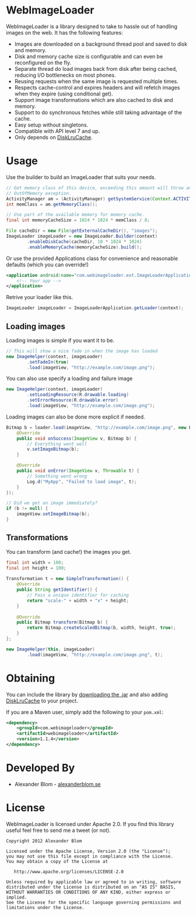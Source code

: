 WebImageLoader
==============

WebImageLoader is a library designed to take to hassle out of handling images on the web. It has the following features:

* Images are downloaded on a background thread pool and saved to disk and memory.
* Disk and memory cache size is configurable and can even be reconfigured on the fly.
* Separate thread do load images back from disk after being cached, reducing I/O bottlenecks on most phones.
* Reusing requests when the same image is requested multiple times.
* Respects cache-control and expires headers and will refetch images when they expire (using conditional get).
* Support image transformations which are also cached to disk and memory.
* Support to do synchronous fetches while still taking advantage of the cache. 
* Easy setup without singletons.
* Compatible with API level 7 and up.
* Only depends on [DiskLruCache][DiskLruCache].

Usage
=====

Use the builder to build an ImageLoader that suits your needs.

```java
// Get memory class of this device, exceeding this amount will throw an
// OutOfMemory exception.
ActivityManager am = (ActivityManager) getSystemService(Context.ACTIVITY_SERVICE);
int memClass = am.getMemoryClass();

// Use part of the available memory for memory cache.
final int memoryCacheSize = 1024 * 1024 * memClass / 8;

File cacheDir = new File(getExternalCacheDir(), "images");
ImageLoader imageLoader = new ImageLoader.Builder(context)
        .enableDiskCache(cacheDir, 10 * 1024 * 1024)
        .enableMemoryCache(memoryCacheSize).build();
```

Or use the provided Applications class for convenience and reasonable defaults (which you can override!)

```xml
<application android:name="com.webimageloader.ext.ImageLoaderApplication">
    <!-- Your app -->
</application>
```

Retrive your loader like this.

```java
ImageLoader imageLoader = ImageLoaderApplication.getLoader(context);
```

Loading images
--------------

Loading images is simple if you want it to be.

```java
// This will show a nice fade in when the image has loaded
new ImageHelper(context, imageLoader)
        .setFadeIn(true)
        .load(imageView, "http://example.com/image.png");
```

You can also use specify a loading and failure image

```java
new ImageHelper(context, imageLoader)
        .setLoadingResource(R.drawable.loading)
        .setErrorResource(R.drawable.error)
        .load(imageView, "http://example.com/image.png");
```

Loading images can also be done more explicit if needed.

```java
Bitmap b = loader.load(imageView, "http://example.com/image.png", new Listener<ImageView>() {
    @Override
    public void onSuccess(ImageView v, Bitmap b) {
        // Everything went well
        v.setImageBitmap(b);
    }

    @Override
    public void onError(ImageView v, Throwable t) {
        // Something went wrong
        Log.d("MyApp", "Failed to load image", t);
    }
});

// Did we get an image immediately?
if (b != null) {
    imageView.setImageBitmap(b);
}
```

Transformations
---------------

You can transform (and cache!) the images you get.

```java
final int width = 100;
final int height = 100;
        
Transformation t = new SimpleTransformation() {
    @Override
    public String getIdentifier() {
        // Pass a unique identifier for caching
        return "scale-" + width + "x" + height;
    }
    
    @Override
    public Bitmap transform(Bitmap b) {
        return Bitmap.createScaledBitmap(b, width, height, true);
    }
};

new ImageHelper(this, imageLoader)
        .load(imageView, "http://example.com/image.png", t);
```

Obtaining
=========

You can include the library by [downloading the .jar][jar] and also adding [DiskLruCache][DiskLruCache] to your project.

If you are a Maven user, simply add the following to your `pom.xml`:

```xml
<dependency>
    <groupId>com.webimageloader</groupId>
    <artifactId>webimageloader</artifactId>
    <version>1.1.4</version>
</dependency>
``` 

Developed By
============

* Alexander Blom - [alexanderblom.se](http://alexanderblom.se)

License
=======
WebImageLoader is licensed under Apache 2.0. If you find this library useful feel free to send me a tweet (or not).

    Copyright 2012 Alexander Blom

    Licensed under the Apache License, Version 2.0 (the "License");
    you may not use this file except in compliance with the License.
    You may obtain a copy of the License at

       http://www.apache.org/licenses/LICENSE-2.0

    Unless required by applicable law or agreed to in writing, software
    distributed under the License is distributed on an "AS IS" BASIS,
    WITHOUT WARRANTIES OR CONDITIONS OF ANY KIND, either express or implied.
    See the License for the specific language governing permissions and
    limitations under the License.

[jar]: http://search.maven.org/#search%7Cga%7C1%7Ca%3A%22webimageloader%22
[DiskLruCache]: https://github.com/JakeWharton/DiskLruCache